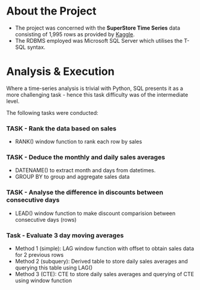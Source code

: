 # About the Project

- The project was concerned with the **SuperStore Time Series** data consisting of 1,995 rows as provided by [Kaggle](https://www.kaggle.com/datasets/blurredmachine/superstore-time-series-dataset).
- The RDBMS employed was Microsoft SQL Server which utilises the T-SQL syntax. 

# Analysis & Execution

Where a time-series analysis is trivial with Python, SQL presents it as a more challenging task - hence this task difficulty was of the intermediate level.

The following tasks were conducted:

### TASK - Rank the data based on sales 
- RANK() window function to rank each row by sales

### TASK - Deduce the monthly and daily sales averages
- DATENAME() to extract month and days from datetimes.
- GROUP BY to group and aggregate sales data

### TASK - Analyse the difference in discounts between consecutive days
- LEAD() window function to make discount comparision between consecutive days (rows)

### Task - Evaluate 3 day moving averages
- Method 1 (simple): LAG window function with offset to obtain sales data for 2 previous rows
- Method 2 (subquery): Derived table to store daily sales averages and querying this table using LAG()
- Method 3 (CTE): CTE to store daily sales averages and querying of CTE using window function 


